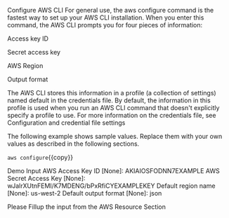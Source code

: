 Configure AWS CLI 
For general use, the aws configure command is the fastest way to set up your AWS CLI installation. When you enter this command, the AWS CLI prompts you for four pieces of information:

Access key ID

Secret access key

AWS Region

Output format

The AWS CLI stores this information in a profile (a collection of settings) named default in the credentials file. By default, the information in this profile is used when you run an AWS CLI command that doesn't explicitly specify a profile to use. For more information on the credentials file, see Configuration and credential file settings

The following example shows sample values. Replace them with your own values as described in the following sections.

`aws configure`{{copy}}

Demo Input
AWS Access Key ID [None]: AKIAIOSFODNN7EXAMPLE
AWS Secret Access Key [None]: wJalrXUtnFEMI/K7MDENG/bPxRfiCYEXAMPLEKEY
Default region name [None]: us-west-2
Default output format [None]: json

Please Fillup the input from the AWS Resource Section
